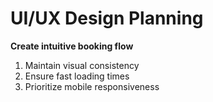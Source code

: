 # UI/UX Design Planning

**Create intuitive booking flow**
1. Maintain visual consistency
2. Ensure fast loading times
3. Prioritize mobile responsiveness
